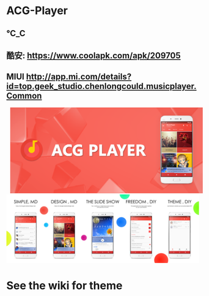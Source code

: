 # ACG-Player
## ℃_C
## 酷安: https://www.coolapk.com/apk/209705
## MIUI http://app.mi.com/details?id=top.geek_studio.chenlongcould.musicplayer.Common
<img src="https://raw.githubusercontent.com/AugustToko/ACG-Player/master/app/other_files/screen_shots/Promotional%20picture/Promotional%20picture_00036.png" hspace="10">
<img src="https://raw.githubusercontent.com/AugustToko/ACG-Player/master/screenshots/TOTAL_en%20(0-00-00-00).png">

# See the wiki for theme
